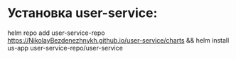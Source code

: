 # Установка user-service:
helm repo add user-service-repo https://NikolayBezdenezhnykh.github.io/user-service/charts && helm install us-app user-service-repo/user-service